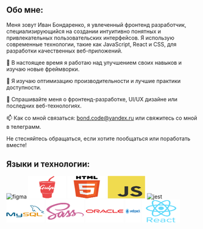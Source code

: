 ## Обо мне:

Меня зовут Иван Бондаренко, я увлеченный фронтенд разработчик, специализирующийся на создании интуитивно понятных и привлекательных пользовательских интерфейсов. Я использую современные технологии, такие как JavaScript, React и CSS, для разработки качественных веб-приложений.

🔭 В настоящее время я работаю над улучшением своих навыков и изучаю новые фреймворки.

🌱 Я изучаю оптимизацию производительности и лучшие практики доступности.

💬 Спрашивайте меня о фронтенд-разработке, UI/UX дизайне или последних веб-технологиях.

📫 Как со мной связаться: bond.code@yandex.ru или свяжитесь со мной в телеграмм.



Не стесняйтесь обращаться, если хотите пообщаться или поработать вместе!

## Языки и технологии:

<p align="left">
  <img src="https://www.vectorlogo.zone/logos/figma/figma-icon.svg" alt="figma" width="100" height="60" />
  <img src="https://raw.githubusercontent.com/devicons/devicon/master/icons/gulp/gulp-plain.svg" alt="gulp" width="100" height="60" />
  <img src="https://raw.githubusercontent.com/devicons/devicon/master/icons/html5/html5-original-wordmark.svg" alt="html5" width="100" height="60" />
  <img src="https://raw.githubusercontent.com/devicons/devicon/master/icons/javascript/javascript-original.svg" alt="javascript" width="100" height="60" />
  <img src="https://www.vectorlogo.zone/logos/jestjsio/jestjsio-icon.svg" alt="jest" width="60" height="60" />
  <img src="https://raw.githubusercontent.com/devicons/devicon/master/icons/mysql/mysql-original-wordmark.svg" alt="mysql" width="100" height="60" />
  <img src="https://raw.githubusercontent.com/devicons/devicon/master/icons/sass/sass-original.svg" alt="sass" width="100" height="60" />
  <img src="https://raw.githubusercontent.com/devicons/devicon/master/icons/oracle/oracle-original.svg" alt="oracle" width="100" height="60" />
  <img src="https://raw.githubusercontent.com/devicons/devicon/d00d0969292a6569d45b06d3f350f463a0107b0d/icons/webpack/webpack-original-wordmark.svg" alt="webpack" width="40" height="60" />
  <img src="https://raw.githubusercontent.com/devicons/devicon/master/icons/react/react-original-wordmark.svg" alt="react" width="100" height="60" />
</p>
